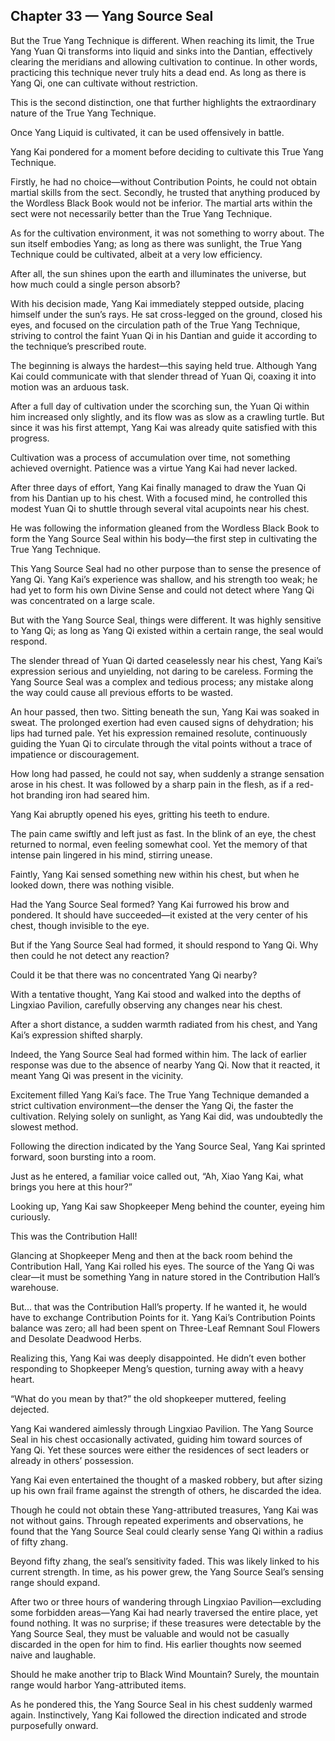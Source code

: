 ## Chapter 33 — Yang Source Seal

But the True Yang Technique is different. When reaching its limit, the True Yang Yuan Qi transforms into liquid and sinks into the Dantian, effectively clearing the meridians and allowing cultivation to continue. In other words, practicing this technique never truly hits a dead end. As long as there is Yang Qi, one can cultivate without restriction.

This is the second distinction, one that further highlights the extraordinary nature of the True Yang Technique.

Once Yang Liquid is cultivated, it can be used offensively in battle.

Yang Kai pondered for a moment before deciding to cultivate this True Yang Technique.

Firstly, he had no choice—without Contribution Points, he could not obtain martial skills from the sect. Secondly, he trusted that anything produced by the Wordless Black Book would not be inferior. The martial arts within the sect were not necessarily better than the True Yang Technique.

As for the cultivation environment, it was not something to worry about. The sun itself embodies Yang; as long as there was sunlight, the True Yang Technique could be cultivated, albeit at a very low efficiency.

After all, the sun shines upon the earth and illuminates the universe, but how much could a single person absorb?

With his decision made, Yang Kai immediately stepped outside, placing himself under the sun’s rays. He sat cross-legged on the ground, closed his eyes, and focused on the circulation path of the True Yang Technique, striving to control the faint Yuan Qi in his Dantian and guide it according to the technique’s prescribed route.

The beginning is always the hardest—this saying held true. Although Yang Kai could communicate with that slender thread of Yuan Qi, coaxing it into motion was an arduous task.

After a full day of cultivation under the scorching sun, the Yuan Qi within him increased only slightly, and its flow was as slow as a crawling turtle. But since it was his first attempt, Yang Kai was already quite satisfied with this progress.

Cultivation was a process of accumulation over time, not something achieved overnight. Patience was a virtue Yang Kai had never lacked.

After three days of effort, Yang Kai finally managed to draw the Yuan Qi from his Dantian up to his chest. With a focused mind, he controlled this modest Yuan Qi to shuttle through several vital acupoints near his chest.

He was following the information gleaned from the Wordless Black Book to form the Yang Source Seal within his body—the first step in cultivating the True Yang Technique.

This Yang Source Seal had no other purpose than to sense the presence of Yang Qi. Yang Kai’s experience was shallow, and his strength too weak; he had yet to form his own Divine Sense and could not detect where Yang Qi was concentrated on a large scale.

But with the Yang Source Seal, things were different. It was highly sensitive to Yang Qi; as long as Yang Qi existed within a certain range, the seal would respond.

The slender thread of Yuan Qi darted ceaselessly near his chest, Yang Kai’s expression serious and unyielding, not daring to be careless. Forming the Yang Source Seal was a complex and tedious process; any mistake along the way could cause all previous efforts to be wasted.

An hour passed, then two. Sitting beneath the sun, Yang Kai was soaked in sweat. The prolonged exertion had even caused signs of dehydration; his lips had turned pale. Yet his expression remained resolute, continuously guiding the Yuan Qi to circulate through the vital points without a trace of impatience or discouragement.

How long had passed, he could not say, when suddenly a strange sensation arose in his chest. It was followed by a sharp pain in the flesh, as if a red-hot branding iron had seared him.

Yang Kai abruptly opened his eyes, gritting his teeth to endure.

The pain came swiftly and left just as fast. In the blink of an eye, the chest returned to normal, even feeling somewhat cool. Yet the memory of that intense pain lingered in his mind, stirring unease.

Faintly, Yang Kai sensed something new within his chest, but when he looked down, there was nothing visible.

Had the Yang Source Seal formed? Yang Kai furrowed his brow and pondered. It should have succeeded—it existed at the very center of his chest, though invisible to the eye.

But if the Yang Source Seal had formed, it should respond to Yang Qi. Why then could he not detect any reaction?

Could it be that there was no concentrated Yang Qi nearby?

With a tentative thought, Yang Kai stood and walked into the depths of Lingxiao Pavilion, carefully observing any changes near his chest.

After a short distance, a sudden warmth radiated from his chest, and Yang Kai’s expression shifted sharply.

Indeed, the Yang Source Seal had formed within him. The lack of earlier response was due to the absence of nearby Yang Qi. Now that it reacted, it meant Yang Qi was present in the vicinity.

Excitement filled Yang Kai’s face. The True Yang Technique demanded a strict cultivation environment—the denser the Yang Qi, the faster the cultivation. Relying solely on sunlight, as Yang Kai did, was undoubtedly the slowest method.

Following the direction indicated by the Yang Source Seal, Yang Kai sprinted forward, soon bursting into a room.

Just as he entered, a familiar voice called out, “Ah, Xiao Yang Kai, what brings you here at this hour?”

Looking up, Yang Kai saw Shopkeeper Meng behind the counter, eyeing him curiously.

This was the Contribution Hall!

Glancing at Shopkeeper Meng and then at the back room behind the Contribution Hall, Yang Kai rolled his eyes. The source of the Yang Qi was clear—it must be something Yang in nature stored in the Contribution Hall’s warehouse.

But... that was the Contribution Hall’s property. If he wanted it, he would have to exchange Contribution Points for it. Yang Kai’s Contribution Points balance was zero; all had been spent on Three-Leaf Remnant Soul Flowers and Desolate Deadwood Herbs.

Realizing this, Yang Kai was deeply disappointed. He didn’t even bother responding to Shopkeeper Meng’s question, turning away with a heavy heart.

“What do you mean by that?” the old shopkeeper muttered, feeling dejected.

Yang Kai wandered aimlessly through Lingxiao Pavilion. The Yang Source Seal in his chest occasionally activated, guiding him toward sources of Yang Qi. Yet these sources were either the residences of sect leaders or already in others’ possession.

Yang Kai even entertained the thought of a masked robbery, but after sizing up his own frail frame against the strength of others, he discarded the idea.

Though he could not obtain these Yang-attributed treasures, Yang Kai was not without gains. Through repeated experiments and observations, he found that the Yang Source Seal could clearly sense Yang Qi within a radius of fifty zhang.

Beyond fifty zhang, the seal’s sensitivity faded. This was likely linked to his current strength. In time, as his power grew, the Yang Source Seal’s sensing range should expand.

After two or three hours of wandering through Lingxiao Pavilion—excluding some forbidden areas—Yang Kai had nearly traversed the entire place, yet found nothing. It was no surprise; if these treasures were detectable by the Yang Source Seal, they must be valuable and would not be casually discarded in the open for him to find. His earlier thoughts now seemed naive and laughable.

Should he make another trip to Black Wind Mountain? Surely, the mountain range would harbor Yang-attributed items.

As he pondered this, the Yang Source Seal in his chest suddenly warmed again. Instinctively, Yang Kai followed the direction indicated and strode purposefully onward.